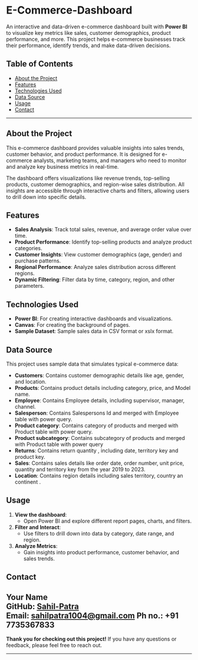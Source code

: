 # E-Commerce-Dashboard

An interactive and data-driven e-commerce dashboard built with **Power BI** to visualize key metrics like sales, customer demographics, product performance, and more. This project helps e-commerce businesses track their performance, identify trends, and make data-driven decisions.

## Table of Contents
- [About the Project](#about-the-project)
- [Features](#features)
- [Technologies Used](#technologies-used)
- [Data Source](#data-source)
- [Usage](#usage)
- [Contact](#contact)

---

## About the Project
This e-commerce dashboard provides valuable insights into sales trends, customer behavior, and product performance. It is designed for e-commerce analysts, marketing teams, and managers who need to monitor and analyze key business metrics in real-time. 

The dashboard offers visualizations like revenue trends, top-selling products, customer demographics, and region-wise sales distribution. All insights are accessible through interactive charts and filters, allowing users to drill down into specific details.

## Features
- **Sales Analysis**: Track total sales, revenue, and average order value over time.
- **Product Performance**: Identify top-selling products and analyze product categories.
- **Customer Insights**: View customer demographics (age, gender) and purchase patterns.
- **Regional Performance**: Analyze sales distribution across different regions.
- **Dynamic Filtering**: Filter data by time, category, region, and other parameters.
  
## Technologies Used
- **Power BI**: For creating interactive dashboards and visualizations.
- **Canvas**: For creating the background of pages.
- **Sample Dataset**: Sample sales data in CSV format or xslx format.

## Data Source
This project uses sample data that simulates typical e-commerce data:
- **Customers**: Contains customer demographic details like age, gender, and location.
- **Products**: Contains product details including category, price, and Model name.
- **Employee**: Contains Employee details, including supervisor, manager, channel.
- **Salesperson**: Contains Salespersons Id and merged with Employee table with power query.
- **Product category**: Contains category of products and merged with Product table with power query.
- **Product subcategory**: Contains subcategory of products and merged with Product table with power query
- **Returns**: Contains return quantity , including date, territory key and product key.
- **Sales**: Contains sales details like order date, order number, unit price, quantity and territory key from the year 2019 to 2023.
- **Location**: Contains region details including sales territory, country an continent .

## Usage
1. **View the dashboard**:
   - Open Power BI and explore different report pages, charts, and filters.
2. **Filter and Interact**:
   - Use filters to drill down into data by category, date range, and region.
3. **Analyze Metrics**:
   - Gain insights into product performance, customer behavior, and sales trends.

## Contact
**Your Name**  
GitHub: [Sahil-Patra](https://github.com/Sahil-Patra)  
Email: sahilpatra1004@gmail.com
Ph no.: +91 7735367833
---

**Thank you for checking out this project!** If you have any questions or feedback, please feel free to reach out.


---
